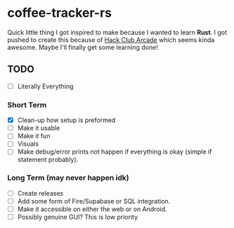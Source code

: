 # coffee-tracker-rs
 
Quick little thing I got inspired to make because I wanted to learn **Rust**.
I got pushed to create this because of [Hack Club Arcade](https://hackclub.com/arcade) which seems kinda awesome. Maybe I'll finally get some learning done!

## TODO

- [ ] Literally Everything

### Short Term

- [x] Clean-up how setup is preformed
- [ ] Make it usable
- [ ] Make it fun
- [ ] Visuals
- [ ] Make debug/error prints not happen if everything is okay (simple if statement probably).

### Long Term (may never happen idk)

- [ ] Create releases
- [ ] Add some form of Fire/Supabase or SQL integration.
- [ ] Make it accessible on either the web or on Android.
- [ ] Possibly genuine GUI? This is low priority
